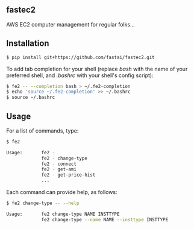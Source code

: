 ## fastec2

AWS EC2 computer management for regular folks...

## Installation

```bash
$ pip install git+https://github.com/fastai/fastec2.git
```

To add tab completion for your shell (replace *bash* with the name of your preferred shell, and *.bashrc* with your shell's config script):

```bash
$ fe2 -- --completion bash > ~/.fe2-completion
$ echo 'source ~/.fe2-completion' >> ~/.bashrc
$ source ~/.bashrc
```

## Usage

For a list of commands, type:

```bash
$ fe2

Usage:       fe2 -
             fe2 - change-type
             fe2 - connect
             fe2 - get-ami
             fe2 - get-price-hist
             ...
```

Each command can provide help, as follows:

```bash
$ fe2 change-type -- --help

Usage:       fe2 change-type NAME INSTTYPE
             fe2 change-type --name NAME --insttype INSTTYPE
```
